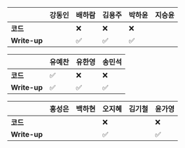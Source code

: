 |              | 강동인 | 배하람 | 김용주 | 박하윤 | 지승윤 |
| ------------ | ------ | ------ | ------ | ------ | ------|
| **코드**     ||:x:| :x: |   :x:      |       |
| **Write-up** ||:white_check_mark:| :white_check_mark: | :white_check_mark:       |        |

| 				| 유예찬 | 유한영 | 송민석 |
| ------------  | ------ | ------ | ------ |
| **코드** 	   |:white_check_mark:|:x: 		 |:x:|
| **Write-up** |:white_check_mark:|:white_check_mark:		  |:white_check_mark:|

|              | 홍성은 | 백하현 | 오지혜 | 김기철 | 윤가영 |
| ------------ | ------ | ------ | ------ | ------ | ------------ |
| **코드**     ||| :x: |        | :x: |
| **Write-up** ||| :white_check_mark: |        | :white_check_mark: |

